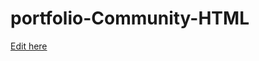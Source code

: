 # portfolio-Community-HTML

[Edit here](https://Tahasyedddd/~/gh/Tahasyedddd/Tahasyedddd.github.io)
